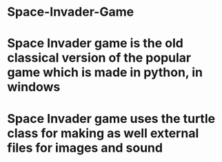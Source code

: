 # Space-Invader-Game
# Space Invader game is the old classical version of the popular game which is made in python, in windows
# Space Invader game uses the turtle class for making as well external files for images and sound

